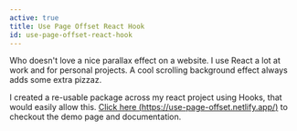 ```yaml
---
active: true
title: Use Page Offset React Hook
id: use-page-offset-react-hook
---
```

Who doesn't love a nice parallax effect on a website. I use React a lot at work and for personal projects. A cool scrolling background effect always adds some extra pizzaz.

I created a re-usable package across my react project using Hooks, that would easily allow this. [Click here (https://use-page-offset.netlify.app/)](https://use-page-offset.netlify.app/) to checkout the demo page and documentation.